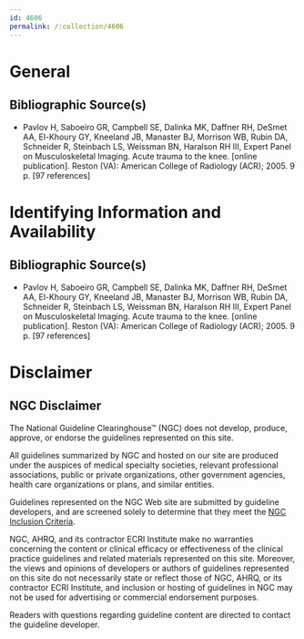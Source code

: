 ```yaml
---
id: 4606
permalink: /:collection/4606
---
```


# General

## Bibliographic Source(s)

- Pavlov H, Saboeiro GR, Campbell SE, Dalinka MK, Daffner RH, DeSmet AA, El-Khoury GY, Kneeland JB, Manaster BJ, Morrison WB, Rubin DA, Schneider R, Steinbach LS, Weissman BN, Haralson RH III, Expert Panel on Musculoskeletal Imaging. Acute trauma to the knee. [online publication]. Reston (VA): American College of Radiology (ACR); 2005. 9 p. [97 references]

# Identifying Information and Availability

## Bibliographic Source(s)

- Pavlov H, Saboeiro GR, Campbell SE, Dalinka MK, Daffner RH, DeSmet AA, El-Khoury GY, Kneeland JB, Manaster BJ, Morrison WB, Rubin DA, Schneider R, Steinbach LS, Weissman BN, Haralson RH III, Expert Panel on Musculoskeletal Imaging. Acute trauma to the knee. [online publication]. Reston (VA): American College of Radiology (ACR); 2005. 9 p. [97 references]

# Disclaimer

## NGC Disclaimer

The National Guideline Clearinghouse™ (NGC) does not develop, produce, approve, or endorse the guidelines represented on this site.

All guidelines summarized by NGC and hosted on our site are produced under the auspices of medical specialty societies, relevant professional associations, public or private organizations, other government agencies, health care organizations or plans, and similar entities.

Guidelines represented on the NGC Web site are submitted by guideline developers, and are screened solely to determine that they meet the [NGC Inclusion Criteria](/help-and-about/summaries/inclusion-criteria).

NGC, AHRQ, and its contractor ECRI Institute make no warranties concerning the content or clinical efficacy or effectiveness of the clinical practice guidelines and related materials represented on this site. Moreover, the views and opinions of developers or authors of guidelines represented on this site do not necessarily state or reflect those of NGC, AHRQ, or its contractor ECRI Institute, and inclusion or hosting of guidelines in NGC may not be used for advertising or commercial endorsement purposes.

Readers with questions regarding guideline content are directed to contact the guideline developer.

